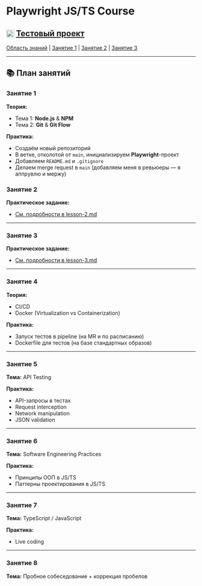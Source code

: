 # Playwright JS/TS Course

## <img src="https://github.githubassets.com/images/modules/logos_page/GitHub-Mark.png" alt="GitHub logo" style="height:1em;vertical-align:middle;"> [Тестовый проект](https://github.com/Iraklyweb/aqa)

[Область знаний](knowledge-scope.md) | [Занятие 1](lessons/lesson-1.md) | [Занятие 2](lessons/lesson-2.md) | [Занятие 3](lessons/lesson-3.md)

---

## 📚 План занятий

### Занятие 1
**Теория:**
- Тема 1: **Node.js** & **NPM**
- Тема 2: **Git** & **Git Flow**

**Практика:**
- Создаём новый репозиторий
- В ветке, отколотой от `main`, инициализируем **Playwright**-проект
- Добавляем `README.md` и `.gitignore`
- Делаем merge request в `main` (добавляем меня в ревьюеры — я аппрувлю и мержу)

### Занятие 2
**Практическое задание:**
- [См. подробности в lesson-2.md](lessons/lesson-2.md)

---

### Занятие 3
**Практическое задание:**
- [См. подробности в lesson-3.md](lessons/lesson-3.md)

---

### Занятие 4
**Теория:**
- CI/CD
- Docker (Virtualization vs Containerization)

**Практика:**
- Запуск тестов в pipeline (на MR и по расписанию)
- Dockerfile для тестов (на базе стандартных образов)

---

### Занятие 5
**Тема:** API Testing

**Практика:**
- API-запросы в тестах
- Request interception
- Network manipulation
- JSON validation

---

### Занятие 6
**Тема:** Software Engineering Practices

**Практика:**
- Принципы ООП в JS/TS
- Паттерны проектирования в JS/TS

---

### Занятие 7
**Тема:** TypeScript / JavaScript

**Практика:**
- Live coding

---

### Занятие 8
**Тема:** Пробное собеседование + коррекция пробелов
